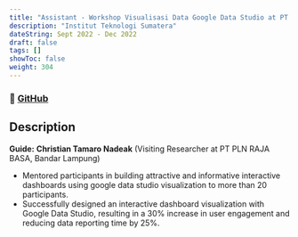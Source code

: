 ```yaml
---
title: "Assistant - Workshop Visualisasi Data Google Data Studio at PT. PLN"
description: "Institut Teknologi Sumatera"
dateString: Sept 2022 - Dec 2022
draft: false
tags: []
showToc: false
weight: 304
--- 
```

### 🔗 [GitHub](https://github.com/arkalim/pytorch-CycleGAN-and-pix2pix/tree/3D_Seg)

## Description
**Guide:** **Christian Tamaro Nadeak** (Visiting Researcher at PT PLN RAJA BASA, Bandar Lampung)

- Mentored participants in building attractive and informative interactive dashboards 
using google data studio visualization to more than 20 participants.
- Successfully designed an interactive dashboard visualization with Google Data 
Studio, resulting in a 30% increase in user engagement and reducing data reporting 
time by 25%.